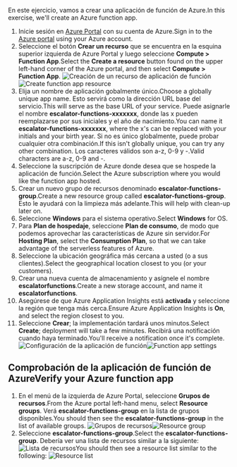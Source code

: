 <span data-ttu-id="b060d-101">En este ejercicio, vamos a crear una aplicación de función de Azure.</span><span class="sxs-lookup"><span data-stu-id="b060d-101">In this exercise, we'll create an Azure function app.</span></span>

1. <span data-ttu-id="b060d-102">Inicie sesión en [Azure Portal](https://portal.azure.com) con su cuenta de Azure.</span><span class="sxs-lookup"><span data-stu-id="b060d-102">Sign in to the [Azure portal](https://portal.azure.com) using your Azure account.</span></span>
1. <span data-ttu-id="b060d-103">Seleccione el botón **Crear un recurso** que se encuentra en la esquina superior izquierda de Azure Portal y luego seleccione **Compute > Function App**.</span><span class="sxs-lookup"><span data-stu-id="b060d-103">Select the **Create a resource** button found on the upper left-hand corner of the Azure portal, and then select **Compute > Function App**.</span></span>
  <span data-ttu-id="b060d-104">![Creación de un recurso de aplicación de función](../images/4-create-function-app-blade.png)</span><span class="sxs-lookup"><span data-stu-id="b060d-104">![Create function app resource](../images/4-create-function-app-blade.png)</span></span>
1. <span data-ttu-id="b060d-105">Elija un nombre de aplicación gobalmente único.</span><span class="sxs-lookup"><span data-stu-id="b060d-105">Choose a globally unique app name.</span></span> <span data-ttu-id="b060d-106">Esto servirá como la dirección URL base del servicio.</span><span class="sxs-lookup"><span data-stu-id="b060d-106">This will serve as the base URL of your service.</span></span> <span data-ttu-id="b060d-107">Puede asignarle el nombre **escalator-functions-xxxxxxx**, donde las x pueden reemplazarse por sus iniciales y el año de nacimiento.</span><span class="sxs-lookup"><span data-stu-id="b060d-107">You can name it **escalator-functions-xxxxxxx**, where the x's can be replaced with your initials and your birth year.</span></span> <span data-ttu-id="b060d-108">Si no es único globalmente, puede probar cualquier otra combinación.</span><span class="sxs-lookup"><span data-stu-id="b060d-108">If this isn't globally unique, you can try any other combination.</span></span> <span data-ttu-id="b060d-109">Los caracteres válidos son a-z, 0-9 y -.</span><span class="sxs-lookup"><span data-stu-id="b060d-109">Valid characters are a-z, 0-9 and -.</span></span>
1. <span data-ttu-id="b060d-110">Seleccione la suscripción de Azure donde desea que se hospede la aplicación de función.</span><span class="sxs-lookup"><span data-stu-id="b060d-110">Select the Azure subscription where you would like the function app hosted.</span></span>
1. <span data-ttu-id="b060d-111">Crear un nuevo grupo de recursos denominado **escalator-functions-group**.</span><span class="sxs-lookup"><span data-stu-id="b060d-111">Create a new resource group called **escalator-functions-group**.</span></span> <span data-ttu-id="b060d-112">Esto le ayudará con la limpieza más adelante.</span><span class="sxs-lookup"><span data-stu-id="b060d-112">This will help with clean-up later on.</span></span>
1. <span data-ttu-id="b060d-113">Seleccione **Windows** para el sistema operativo.</span><span class="sxs-lookup"><span data-stu-id="b060d-113">Select **Windows** for OS.</span></span>
1. <span data-ttu-id="b060d-114">Para **Plan de hospedaje**, seleccione **Plan de consumo**, de modo que podemos aprovechar las características de Azure sin servidor.</span><span class="sxs-lookup"><span data-stu-id="b060d-114">For **Hosting Plan**, select the **Consumption Plan**, so that we can take advantage of the serverless features of Azure.</span></span>
1. <span data-ttu-id="b060d-115">Seleccione la ubicación geográfica más cercana a usted (o a sus clientes).</span><span class="sxs-lookup"><span data-stu-id="b060d-115">Select the geographical location closest to you (or your customers).</span></span>
1. <span data-ttu-id="b060d-116">Crear una nueva cuenta de almacenamiento y asígnele el nombre **escalatorfunctions**.</span><span class="sxs-lookup"><span data-stu-id="b060d-116">Create a new storage account, and name it **escalatorfunctions**.</span></span>
1. <span data-ttu-id="b060d-117">Asegúrese de que Azure Application Insights está **activada** y seleccione la región que tenga más cerca.</span><span class="sxs-lookup"><span data-stu-id="b060d-117">Ensure Azure Application Insights is **On**, and select the region closest to you.</span></span>
1. <span data-ttu-id="b060d-118">Seleccione **Crear**; la implementación tardará unos minutos.</span><span class="sxs-lookup"><span data-stu-id="b060d-118">Select **Create**; deployment will take a few minutes.</span></span> <span data-ttu-id="b060d-119">Recibirá una notificación cuando haya terminado.</span><span class="sxs-lookup"><span data-stu-id="b060d-119">You'll receive a notification once it's complete.</span></span>
  <span data-ttu-id="b060d-120">![Configuración de la aplicación de función](../images/4-create-function-app-settings.png)</span><span class="sxs-lookup"><span data-stu-id="b060d-120">![Function app settings](../images/4-create-function-app-settings.png)</span></span>

## <a name="verify-your-azure-function-app"></a><span data-ttu-id="b060d-121">Comprobación de la aplicación de función de Azure</span><span class="sxs-lookup"><span data-stu-id="b060d-121">Verify your Azure function app</span></span>

1. <span data-ttu-id="b060d-122">En el menú de la izquierda de Azure Portal, seleccione **Grupos de recursos**.</span><span class="sxs-lookup"><span data-stu-id="b060d-122">From the Azure portal left-hand menu, select **Resource groups**.</span></span> <span data-ttu-id="b060d-123">Verá **escalator-functions-group** en la lista de grupos disponibles.</span><span class="sxs-lookup"><span data-stu-id="b060d-123">You should then see the **escalator-functions-group** in the list of available groups.</span></span>
  <span data-ttu-id="b060d-124">![Grupos de recursos](../images/4-resource-group.png)</span><span class="sxs-lookup"><span data-stu-id="b060d-124">![Resource group](../images/4-resource-group.png)</span></span>
1. <span data-ttu-id="b060d-125">Seleccione **escalator-functions-group**.</span><span class="sxs-lookup"><span data-stu-id="b060d-125">Select the **escalator-functions-group**.</span></span> <span data-ttu-id="b060d-126">Debería ver una lista de recursos similar a la siguiente: ![Lista de recursos](../images/4-resource-list.png)</span><span class="sxs-lookup"><span data-stu-id="b060d-126">You should then see a resource list similar to the following: ![Resource list](../images/4-resource-list.png)</span></span>
